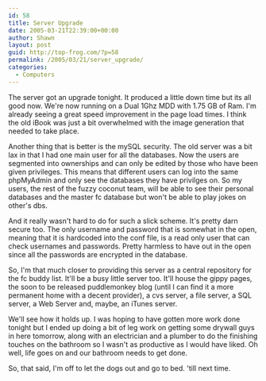 ```yaml
---
id: 58
title: Server Upgrade
date: 2005-03-21T22:39:00+00:00
author: Shawn
layout: post
guid: http://top-frog.com/?p=58
permalink: /2005/03/21/server_upgrade/
categories:
  - Computers
---
```

The server got an upgrade tonight. It produced a little down time but its all good now. We're now running on a Dual 1Ghz MDD with 1.75 GB of Ram. I'm already seeing a great speed improvement in the page load times. I think the old iBook was just a bit overwhelmed with the image generation that needed to take place.



Another thing that is better is the mySQL security. The old server was a bit lax in that I had one main user for all the databases. Now the users are segmented into ownerships and can only be edited by those who have been given privileges. This means that different users can log into the same phpMyAdmin and only see the databases they have privilges on. So my users, the rest of the fuzzy coconut team, will be able to see their personal databases and the master fc database but won't be able to play jokes on other's dbs.

And it really wasn't hard to do for such a slick scheme. It's pretty darn secure too. The only username and password that is somewhat in the open, meaning that it is hardcoded into the conf file, is a read only user that can check usernames and passwords. Pretty harmless to have out in the open since all the passwords are encrypted in the database.

So, I'm that much closer to providing this server as a central repository for the fc buddy list. It'll be a busy little server too. It'll house the gippy pages, the soon to be released puddlemonkey blog (until I can find it a more permanent home with a decent provider), a cvs server, a file server, a SQL server, a Web Server and, maybe, an iTunes server.

We'll see how it holds up. I was hoping to have gotten more work done tonight but I ended up doing a bit of leg work on getting some drywall guys in here tomorrow, along with an electrician and a plumber to do the finishing touches on the bathroom so I wasn't as productive as I would have liked. Oh well, life goes on and our bathroom needs to get done.

So, that said, I'm off to let the dogs out and go to bed. 'till next time.